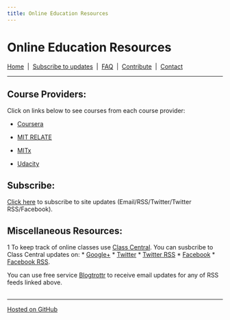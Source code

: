 ```yaml
---
title: Online Education Resources
---
```


# Online Education Resources
[Home](http://amberj.github.com/online-edu-resources/ "Online Educational Resources: Home") &nbsp;|&nbsp; [Subscribe to updates](http://amberj.github.com/online-edu-resources/subscribe.html "Online Educational Resources: Subscribe to site updates") &nbsp;|&nbsp; [FAQ](http://amberj.github.com/online-edu-resources/faq.html "Online Educational Resources: FAQ") &nbsp;|&nbsp; [Contribute](http://amberj.github.com/online-edu-resources/contribute.html "Online Educational Reqources: Contribute") &nbsp;|&nbsp; [Contact](http://amberj.github.com/online-edu-resources/contact.html "Online Educational Resources: Contact")<br />

<hr />

## Course Providers:
Click on links below to see courses from each course provider:

* [Coursera](http://amberj.github.com/online-edu-resources/coursera/ "Coursera Courses")

* [MIT RELATE](http://amberj.github.com/online-edu-resources/mit-relate/ "MIT RELATE Courses")

* [MITx](http://amberj.github.com/online-edu-resources/mitx/ "MITx Courses")

* [Udacity](http://amberj.github.com/online-edu-resources/udacity/ "Udacity Courses")

## Subscribe:
[Click here](http://amberj.github.com/online-edu-resources/subscribe.html "Online Educational Resources: Subscribe to site updates") to subscribe to site updates (Email/RSS/Twitter/Twitter RSS/Facebook).

## Miscellaneous Resources:
1 To keep track of online classes use [Class Central](http://www.class-central.com/ "Class Central"). You can susbcribe to Class Central updates on:
	* [Google+](https://plus.google.com/107809899089663019971/ "Class Central on Google+")
    * [Twitter](https://twitter.com/#!/classcentral "Class Central on Twitter")
    * [Twitter RSS](https://api.twitter.com/1/statuses/user_timeline.rss?screen_name=classcentral "Class Central Twitter RSS feed")
    * [Facebook](https://www.facebook.com/classcentral "Class Central Facebook page")
    * [Facebook RSS](https://www.facebook.com/feeds/page.php?id=305891199451158&format=rss20 "Class Central Facebook page RSS feed").

You can use free service [Blogtrottr](http://blogtrottr.com/ "Blogtrottr") to receive email updates for any of RSS feeds linked above.
<br /><br />
<hr />

[Hosted on GitHub](https://github.com/amberj/online-edu-resources "online-edu-resources on GitHub")

